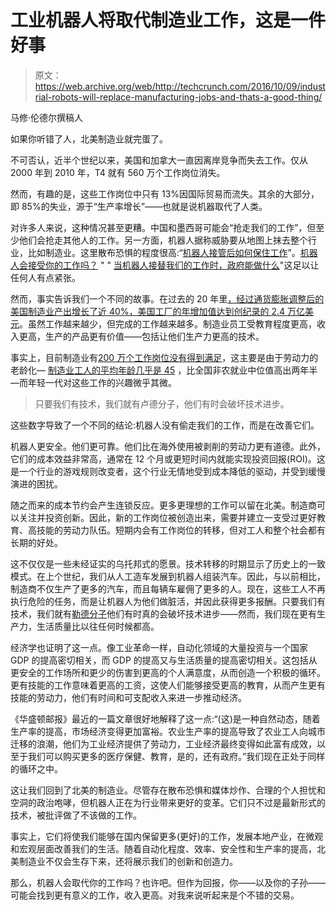 # 工业机器人将取代制造业工作，这是一件好事

> 原文：<https://web.archive.org/web/http://techcrunch.com/2016/10/09/industrial-robots-will-replace-manufacturing-jobs-and-thats-a-good-thing/>

马修·伦德尔撰稿人

如果你听错了人，北美制造业就完蛋了。

不可否认，近半个世纪以来，美国和加拿大一直因离岸竞争而失去工作。仅从 2000 年到 2010 年，T4 就有 560 万个工作岗位消失。

然而，有趣的是，这些工作岗位中只有 13%因国际贸易而流失。其余的大部分，即 85%的失业，源于“生产率增长”——也就是说机器取代了人类。

对许多人来说，这种情况甚至更糟。中国和墨西哥可能会“抢走我们的工作”，但至少他们会抢走其他人的工作。另一方面，机器人据称威胁要从地图上抹去整个行业，比如制造业。这里散布恐惧的程度很高:“[机器人接管后如何保住工作](https://web.archive.org/web/20230329101744/http://fortune.com/2016/08/17/ai-u-s-workforce/)”。[机器人会接受你的工作吗？](https://web.archive.org/web/20230329101744/http://www.telegraph.co.uk/men/thinking-man/is-a-robot-about-to-take-your-job/) " " [当机器人接替我们的工作时，政府能做什么](https://web.archive.org/web/20230329101744/http://fortune.com/2016/05/26/basic-income-skills-gap/)"这足以让任何人有点紧张。

然而，事实告诉我们一个不同的故事。在过去的 20 年里[，经过通货膨胀调整后的美国制造业产出增长了近 40%，美国工厂的年增加值达到创纪录的 2.4 万亿美元](https://web.archive.org/web/20230329101744/http://www.latimes.com/opinion/op-ed/la-oe-griswold-globalization-and-trade-help-manufacturing-20160801-snap-story.html)。虽然工作越来越少，但完成的工作越来越多。制造业员工受教育程度更高，收入更高，生产的产品更有价值——包括让他们生产力更高的技术。

事实上，目前制造业有[200 万个工作岗位没有得到满足](https://web.archive.org/web/20230329101744/http://www.themanufacturinginstitute.org/~/media/827DBC76533942679A15EF7067A704CD.ashx)，这主要是由于劳动力的老龄化— [制造业工人的平均年龄几乎是 45](https://web.archive.org/web/20230329101744/http://www.themanufacturinginstitute.org/Research/Facts-About-Manufacturing/Workforce-and-Compensation/Median-Age/Median-Age.aspx) ，比全国非农就业中位值高出两年半—而年轻一代对这些工作的兴趣微乎其微。

> 只要我们有技术，我们就有卢德分子，他们有时会破坏技术进步。

这些数字导致了一个不同的结论:机器人没有偷走我们的工作，而是在改善它们。

机器人更安全。他们更可靠。他们比在海外使用被剥削的劳动力更有道德。此外，它们的成本效益非常高，通常在 12 个月或更短时间内就能实现投资回报(ROI)。这是一个行业的游戏规则改变者，这个行业无情地受到成本降低的驱动，并受到缓慢演进的困扰。

随之而来的成本节约会产生连锁反应。更多更理想的工作可以留在北美。制造商可以关注并投资创新。因此，新的工作岗位被创造出来，需要并建立一支受过更好教育、高技能的劳动力队伍。短期内会有工作岗位的转移，但对工人和整个社会都有长期的好处。

这不仅仅是一些未经证实的乌托邦式的愿景。技术转移的时期显示了历史上的一致模式。在上个世纪，我们从人工造车发展到机器人组装汽车。因此，与以前相比，制造商不仅生产了更多的汽车，而且每辆车雇佣了更多的人。现在，这些工人不再执行危险的任务，而是让机器人为他们做脏活，并因此获得更多报酬。只要我们有技术，我们就有[勒德分子](https://web.archive.org/web/20230329101744/https://www.inverse.com/article/15773-will-modern-luddites-attack-robots-as-the-automation-revolution-takes-hold)他们有时真的会破坏技术进步——然而，我们现在更有生产力，生活质量比以往任何时候都高。

经济学也证明了这一点。像工业革命一样，自动化领域的大量投资与一个国家 GDP 的提高密切相关，而 GDP 的提高又与生活质量的提高密切相关。这包括从更安全的工作场所和更少的伤害到更高的个人满意度，从而创造一个积极的循环。更有技能的工作意味着更高的工资，这使人们能够接受更高的教育，从而产生更有技能的劳动力，他们有时间和可支配收入来进一步推动经济。

《华盛顿邮报》最近的一篇文章很好地解释了这一点:“(这)是一种自然动态，随着生产率的提高，市场经济变得更加富裕。农业生产率的提高导致了农业工人向城市迁移的浪潮，他们为工业经济提供了劳动力，工业经济最终变得如此富有成效，以至于我们可以购买更多的医疗保健、教育，是的，还有政府。”我们现在正处于同样的循环之中。

这让我们回到了北美的制造业。尽管存在散布恐惧和媒体炒作、合理的个人担忧和空洞的政治咆哮，但机器人正在为行业带来更好的变革。它们只不过是最新形式的技术，被批评做了不该做的工作。

事实上，它们将使我们能够在国内保留更多(更好)的工作，发展本地产业，在微观和宏观层面改善我们的生活。随着自动化程度、效率、安全性和生产率的提高，北美制造业不仅会生存下来，还将展示我们的创新和创造力。

那么，机器人会取代你的工作吗？也许吧。但作为回报，你——以及你的子孙——可能会找到更有意义的工作，收入更高。对我来说听起来是个不错的交易。